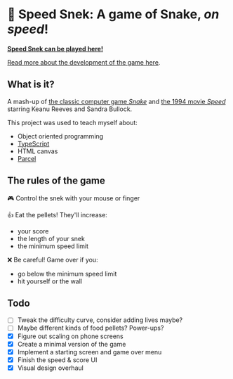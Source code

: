 # 🐍 Speed Snek: A game of Snake, _on speed_!

[**Speed Snek can be played here!**](https://thekakkun.github.io/speed-snek/)

[Read more about the development of the game here](https://thekakkun.github.io/blog?tag=speed+snek).

## What is it?

A mash-up of [the classic computer game _Snake_](<https://en.wikipedia.org/wiki/Snake_(video_game_genre)>) and [the 1994 movie _Speed_](<https://en.wikipedia.org/wiki/Speed_(1994_film)>) starring Keanu Reeves and Sandra Bullock.

This project was used to teach myself about:

- Object oriented programming
- [TypeScript](https://www.typescriptlang.org/)
- HTML canvas
- [Parcel](https://parceljs.org/)

## The rules of the game

🎮 Control the snek with your mouse or finger

👍 Eat the pellets! They'll increase:

- your score
- the length of your snek
- the minimum speed limit

❌ Be careful! Game over if you:

- go below the minimum speed limit
- hit yourself or the wall

## Todo

- [ ] Tweak the difficulty curve, consider adding lives maybe?
- [ ] Maybe different kinds of food pellets? Power-ups?
- [x] Figure out scaling on phone screens
- [x] Create a minimal version of the game
- [x] Implement a starting screen and game over menu
- [x] Finish the speed & score UI
- [x] Visual design overhaul
